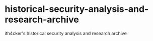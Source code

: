 # historical-security-analysis-and-research-archive
ith4cker's historical security analysis and research archive
